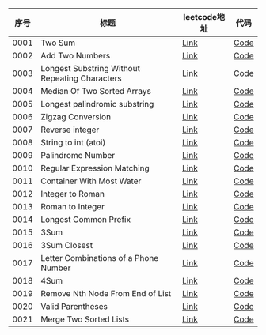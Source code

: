 |序号|标题|leetcode地址|代码|
|-|-|-|-|
|0001|Two Sum|[Link](https://leetcode.com/problems/two-sum/description/)|[Code](https://github.com/jerrykcode/leetcode-go/blob/main/Problems/0001_two_sum.go)|
|0002|Add Two Numbers|[Link](https://leetcode.com/problems/add-two-numbers/description/)|[Code](https://github.com/jerrykcode/leetcode-go/blob/main/Problems/0002_add_two_numbers.go)|
|0003|Longest Substring Without Repeating Characters|[Link](https://leetcode.com/problems/longest-substring-without-repeating-characters/description/)|[Code](https://github.com/jerrykcode/leetcode-go/blob/main/Problems/0003_longest_substring_without_repeating_characters.go)|
|0004|Median Of Two Sorted Arrays|[Link](https://leetcode.com/problems/median-of-two-sorted-arrays/description/)|[Code](https://github.com/jerrykcode/leetcode-go/blob/main/Problems/0004_median_of_two_sorted_arrays.go)|
|0005|Longest palindromic substring|[Link](https://leetcode.com/problems/longest-palindromic-substring/description/)|[Code](https://github.com/jerrykcode/leetcode-go/blob/main/Problems/0005_longest_palindromic_substring.go)|
|0006|Zigzag Conversion|[Link](https://leetcode.com/problems/zigzag-conversion/description/)|[Code](https://github.com/jerrykcode/leetcode-go/blob/main/Problems/0006_zigzag_conversion.go)|
|0007|Reverse integer|[Link](https://leetcode.com/problems/reverse-integer/description/)|[Code](https://github.com/jerrykcode/leetcode-go/blob/main/Problems/0007_reverse_integer.go)|
|0008|String to int (atoi)|[Link](https://leetcode.com/problems/string-to-int-atoi/description/)|[Code](https://github.com/jerrykcode/leetcode-go/blob/main/Problems/0008_string_to_int_atoi.go)|
|0009|Palindrome Number|[Link](https://leetcode.com/problems/palindrome-number/description/)|[Code](https://github.com/jerrykcode/leetcode-go/blob/main/Problems/0009_palindrome_number.go)|
|0010|Regular Expression Matching|[Link](https://leetcode.com/problems/regular-expression-matching/description/)|[Code](https://github.com/jerrykcode/leetcode-go/blob/main/Problems/0010_regular_expression_matching.go)|
|0011|Container With Most Water|[Link](https://leetcode.com/problems/container-with-most-water/description/)|[Code](https://github.com/jerrykcode/leetcode-go/blob/main/Problems/0011_container_with_most_water.go)|
|0012|Integer to Roman|[Link](https://leetcode.com/problems/integer-to-roman/description/)|[Code](https://github.com/jerrykcode/leetcode-go/blob/main/Problems/0012_integer_to_roman.go)|
|0013|Roman to Integer|[Link](https://leetcode.com/problems/roman-to-integer/description/)|[Code](https://github.com/jerrykcode/leetcode-go/blob/main/Problems/0013_roman_to_integer.go)|
|0014|Longest Common Prefix|[Link](https://leetcode.com/problems/longest-common-prefix/description/)|[Code](https://github.com/jerrykcode/leetcode-go/blob/main/Problems/0014_longest_common_prefix.go)|
|0015|3Sum|[Link](https://leetcode.com/problems/3sum/description/)|[Code](https://github.com/jerrykcode/leetcode-go/blob/main/Problems/0015_3sum.go)|
|0016|3Sum Closest|[Link](https://leetcode.com/problems/3sum-closest/description/)|[Code](https://github.com/jerrykcode/leetcode-go/blob/main/Problems/0016_3sum_closest.go)|
0017|Letter Combinations of a Phone Number|[Link](https://leetcode.com/problems/letter-combinations-of-a-phone-number/description/)|[Code](https://github.com/jerrykcode/leetcode-go/blob/main/Problems/0017_letter_combinations_of_a_phone_number.go)|
|0018|4Sum|[Link](https://leetcode.com/problems/4sum/description/)|[Code](https://github.com/jerrykcode/leetcode-go/blob/main/Problems/0018_4sum.go)|
|0019|Remove Nth Node From End of List|[Link](https://leetcode.com/problems/remove-nth-node-from-end-of-list/description/)|[Code](https://github.com/jerrykcode/leetcode-go/blob/main/Problems/0019_remove_nth_node_from_end_of_list.go)|
|0020|Valid Parentheses|[Link](https://leetcode.com/problems/valid-parentheses/description/)|[Code](https://github.com/jerrykcode/leetcode-go/blob/main/Problems/0020_valid_parentheses.go)|
|0021|Merge Two Sorted Lists|[Link](https://leetcode.com/problems/merge-two-sorted-lists/description/)|[Code](https://github.com/jerrykcode/leetcode-go/blob/main/Problems/0021_merge_two_sorted_lists.go)|
